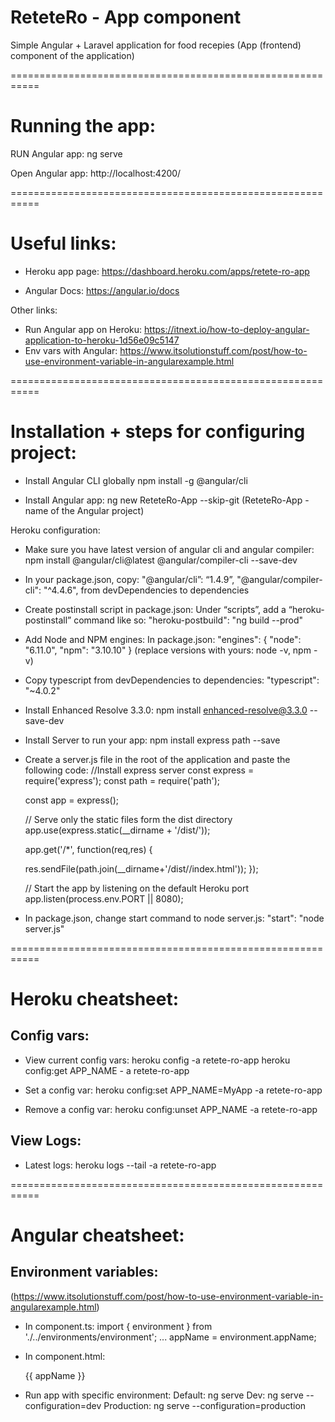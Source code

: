 # ReteteRo - App component

Simple Angular + Laravel application for food recepies
(App (frontend) component of the application)


===========================================================



# Running the app:


RUN Angular app:
	ng serve

Open Angular app:
	http://localhost:4200/



===========================================================



# Useful links:

- Heroku app page: https://dashboard.heroku.com/apps/retete-ro-app

- Angular Docs: https://angular.io/docs

Other links:
- Run Angular app on Heroku: https://itnext.io/how-to-deploy-angular-application-to-heroku-1d56e09c5147
- Env vars with Angular: https://www.itsolutionstuff.com/post/how-to-use-environment-variable-in-angularexample.html



===========================================================



# Installation + steps for configuring project:


- Install Angular CLI globally
	npm install -g @angular/cli



- Install Angular app:
    ng new ReteteRo-App --skip-git
    (ReteteRo-App - name of the Angular project)



Heroku configuration:

- Make sure you have latest version of angular cli and angular compiler:
    npm install @angular/cli@latest @angular/compiler-cli --save-dev



- In your package.json, copy:
    "@angular/cli”: “1.4.9”,
    "@angular/compiler-cli": "^4.4.6",
    from devDependencies to dependencies



- Create postinstall script in package.json:
    Under “scripts”, add a “heroku-postinstall” command like so:
    "heroku-postbuild": "ng build --prod"



- Add Node and NPM engines:
    In package.json:
    "engines": {
        "node": "6.11.0",
        "npm": "3.10.10"
    }
    (replace versions with yours: node -v, npm -v)



- Copy typescript from devDependencies to dependencies:
    "typescript": "~4.0.2"



- Install Enhanced Resolve 3.3.0:
    npm install enhanced-resolve@3.3.0 --save-dev



- Install Server to run your app:
    npm install express path --save



- Create a server.js file in the root of the application and paste the following code:
    //Install express server
    const express = require('express');
    const path = require('path');

    const app = express();

    // Serve only the static files form the dist directory
    app.use(express.static(__dirname + '/dist/<name-of-app>'));

    app.get('/*', function(req,res) {
        
    res.sendFile(path.join(__dirname+'/dist/<name-of-app>/index.html'));
    });

    // Start the app by listening on the default Heroku port
    app.listen(process.env.PORT || 8080);



- In package.json, change start command to node server.js:
    "start": "node server.js"






===========================================================



# Heroku cheatsheet:


## Config vars:

- View current config vars:
    heroku config -a retete-ro-app
    heroku config:get APP_NAME - a retete-ro-app


- Set a config var:
    heroku config:set APP_NAME=MyApp -a retete-ro-app


- Remove a config var:
    heroku config:unset APP_NAME -a retete-ro-app



## View Logs:

- Latest logs:
    heroku logs --tail -a retete-ro-app


    



===========================================================



# Angular cheatsheet:


## Environment variables:

(https://www.itsolutionstuff.com/post/how-to-use-environment-variable-in-angularexample.html)

- In component.ts:
    import { environment } from './../environments/environment';
    ...
    appName = environment.appName;


- In component.html:
    <p>{{ appName }}</p>


- Run app with specific environment:
    Default:        ng serve
    Dev:            ng serve --configuration=dev
    Production:     ng serve --configuration=production

